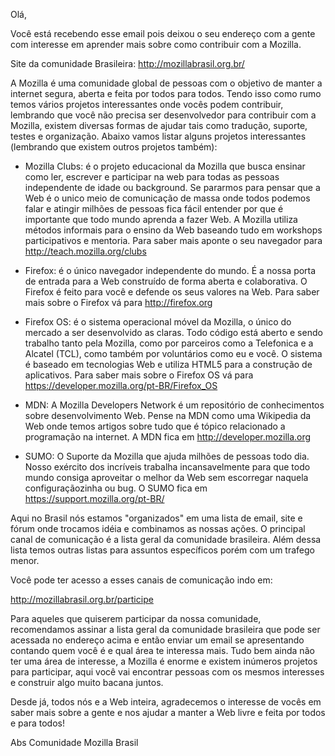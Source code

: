 Olá,

Você está recebendo esse email pois deixou o seu endereço com a gente com interesse em aprender mais sobre como contribuir com a Mozilla.

Site da comunidade Brasileira: http://mozillabrasil.org.br/

A Mozilla é uma comunidade global de pessoas com o objetivo de manter a internet segura, aberta e feita por todos para todos. Tendo isso como rumo temos vários projetos interessantes onde vocês podem contribuir, lembrando que você não precisa ser desenvolvedor para contribuir com a Mozilla, existem diversas formas de ajudar tais como tradução, suporte, testes e organização. Abaixo vamos listar alguns projetos interessantes (lembrando que existem outros projetos também):

* Mozilla Clubs: é o projeto educacional da Mozilla que busca ensinar como ler, escrever e participar na web para todas as pessoas independente de idade ou background. Se pararmos para pensar que a Web é o unico meio de comunicação de massa onde todos podemos falar e atingir milhões de pessoas fica fácil entender por que é importante que todo mundo aprenda a fazer Web. A Mozilla utiliza métodos informais para o ensino da Web baseando tudo em workshops participativos e mentoria. Para saber mais aponte o seu navegador para http://teach.mozilla.org/clubs

* Firefox: é o único navegador independente do mundo. É a nossa porta de entrada para a Web construído de forma aberta e colaborativa. O Firefox é feito para você e defende os seus valores na Web. Para saber mais sobre o Firefox vá para http://firefox.org

* Firefox OS: é o sistema operacional móvel da Mozilla, o único do mercado a ser desenvolvido as claras. Todo código está aberto e sendo trabalho tanto pela Mozilla, como por parceiros como a Telefonica e a Alcatel (TCL), como também por voluntários como eu e você. O sistema é baseado em tecnologias Web e utiliza HTML5 para a construção de aplicativos. Para saber mais sobre o Firefox OS vá para https://developer.mozilla.org/pt-BR/Firefox_OS

* MDN: A Mozilla Developers Network é um repositório de conhecimentos sobre desenvolvimento Web. Pense na MDN como uma Wikipedia da Web onde temos artigos sobre tudo que é tópico relacionado a programação na internet. A MDN fica em http://developer.mozilla.org

* SUMO: O Suporte da Mozilla que ajuda milhões de pessoas todo dia. Nosso exército dos incríveis trabalha incansavelmente para que todo mundo consiga aproveitar o melhor da Web sem escorregar naquela configuraçãozinha ou bug. O SUMO fica em https://support.mozilla.org/pt-BR/

Aqui no Brasil nós estamos "organizados" em uma lista de email, site e fórum onde trocamos idéia e combinamos as nossas ações. O principal canal de comunicação é a lista geral da comunidade brasileira. Além dessa lista temos outras listas para assuntos específicos porém com um trafego menor.

Você pode ter acesso a esses canais de comunicação indo em:

http://mozillabrasil.org.br/participe

Para aqueles que quiserem participar da nossa comunidade, recomendamos assinar a lista geral da comunidade brasileira que pode ser acessada no endereço acima e então enviar um email se apresentando contando quem você é e qual área te interessa mais. Tudo bem ainda não ter uma área de interesse, a Mozilla é enorme e existem inúmeros projetos para participar, aqui você vai encontrar pessoas com os mesmos interesses e construir algo muito bacana juntos.

Desde já, todos nós e a Web inteira, agradecemos o interesse de vocês em saber mais sobre a gente e nos ajudar a manter a Web livre e feita por todos e para todos!

Abs
Comunidade Mozilla Brasil
